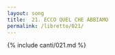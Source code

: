 ```yaml
---
layout: song
title:  21. ECCO QUEL CHE ABBIAMO
permalink: /libretto/021/
---
```

{% include canti/021.md %}   